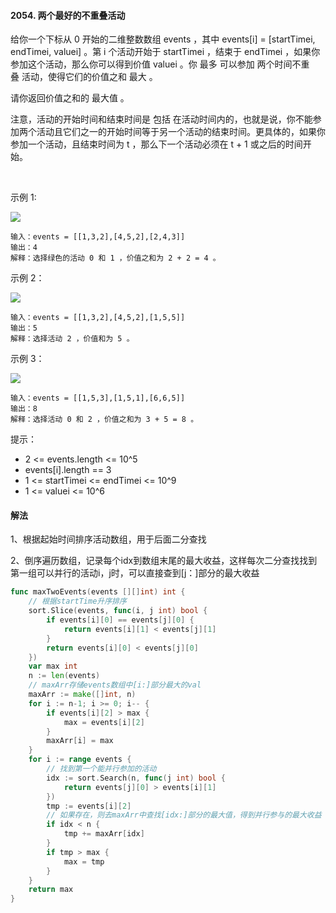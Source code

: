 #### 2054. 两个最好的不重叠活动
给你一个下标从 0 开始的二维整数数组 events ，其中 events[i] = [startTimei, endTimei, valuei] 。第 i 个活动开始于 startTimei ，结束于 endTimei ，如果你参加这个活动，那么你可以得到价值 valuei 。你 最多 可以参加 两个时间不重叠 活动，使得它们的价值之和 最大 。

请你返回价值之和的 最大值 。

注意，活动的开始时间和结束时间是 包括 在活动时间内的，也就是说，你不能参加两个活动且它们之一的开始时间等于另一个活动的结束时间。更具体的，如果你参加一个活动，且结束时间为 t ，那么下一个活动必须在 t + 1 或之后的时间开始。

 

示例 1:

![](https://assets.leetcode.com/uploads/2021/09/21/picture5.png)
```
输入：events = [[1,3,2],[4,5,2],[2,4,3]]
输出：4
解释：选择绿色的活动 0 和 1 ，价值之和为 2 + 2 = 4 。
```
示例 2：

![](https://assets.leetcode.com/uploads/2021/09/21/picture1.png)
```
输入：events = [[1,3,2],[4,5,2],[1,5,5]]
输出：5
解释：选择活动 2 ，价值和为 5 。
```
示例 3：

![](https://assets.leetcode.com/uploads/2021/09/21/picture3.png)
```
输入：events = [[1,5,3],[1,5,1],[6,6,5]]
输出：8
解释：选择活动 0 和 2 ，价值之和为 3 + 5 = 8 。
```

提示：

- 2 <= events.length <= 10^5
- events[i].length == 3
- 1 <= startTimei <= endTimei <= 10^9
- 1 <= valuei <= 10^6

#### 解法
1、根据起始时间排序活动数组，用于后面二分查找

2、倒序遍历数组，记录每个idx到数组末尾的最大收益，这样每次二分查找找到第一组可以并行的活动i，j时，可以直接查到[j：]部分的最大收益


```go
func maxTwoEvents(events [][]int) int {
	// 根据startTime升序排序
    sort.Slice(events, func(i, j int) bool {
        if events[i][0] == events[j][0] {
            return events[i][1] < events[j][1]
        }
        return events[i][0] < events[j][0]
    })
    var max int 
    n := len(events)
    // maxArr存储events数组中[i:]部分最大的val
    maxArr := make([]int, n)
    for i := n-1; i >= 0; i-- {
        if events[i][2] > max {
            max = events[i][2]
        }
        maxArr[i] = max
    }
    for i := range events {
    	// 找到第一个能并行参加的活动
        idx := sort.Search(n, func(j int) bool {
            return events[j][0] > events[i][1]
        })
        tmp := events[i][2]
        // 如果存在，则去maxArr中查找[idx:]部分的最大值，得到并行参与的最大收益
        if idx < n {
            tmp += maxArr[idx]
        }
        if tmp > max {
            max = tmp
        }
    }
    return max 
}

```